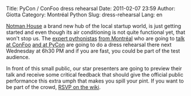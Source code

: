 Title: PyCon / ConFoo dress rehearsal
Date: 2011-02-07 23:59
Author: Giotta
Category: Montréal Python
Slug: dress-rehearsal
Lang: en

<!--:en-->

[Notman House][] a brand new hub of the local startup world, is just
getting started and even though its air conditioning is not quite
functional yet, that won't stop us. The [expert pythonistas][] [from
Montréal][] who are going to [talk at ConFoo][] [and at PyCon][] are
going to do a dress rehearsal there next Wednesday at 6h30 PM and if you
are fast, you could be part of the test audience.

In front of this small public, our star presenters are going to preview
their talk and receive some critical feedback that should give the
official public performance this extra umph that makes you spill your
pint. If you want to be part of the crowd, [RSVP on the wiki][].

<!--:-->

</p>

  [Notman House]: http://notmanhouse.com
  [expert pythonistas]: http://us.pycon.org/2011/schedule/sessions/147/
  [from Montréal]: http://confoo.ca/en/speaker/blaise-laflamme
  [talk at ConFoo]: http://confoo.ca/en/speaker/alexandre-bourget
  [and at PyCon]: http://us.pycon.org/2011/schedule/sessions/69/
  [RSVP on the wiki]: http://wiki.montrealpython.org/index.php/DressRehearsal2011
